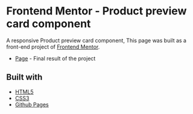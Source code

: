 # Frontend Mentor - Product preview card component

A responsive Product preview card component, This page was built as a front-end project of [Frontend Mentor](https://www.frontendmentor.io/challenges/product-preview-card-component-GO7UmttRfa).

- [Page](https://github.com/SabiqHashil/product_preview_card_component_main-responsive) - Final result of the project

## Built with

- [HTML5](https://developer.mozilla.org/es/docs/HTML/HTML5)
- [CSS3](https://developer.mozilla.org/es/docs/Web/CSS/CSS3)
- [Github Pages](https://pages.github.com/)
